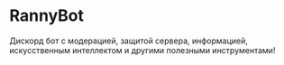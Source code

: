 # RannyBot
Дискорд бот с модерацией, защитой сервера, информацией, искусственным интеллектом и другими полезными инструментами!
